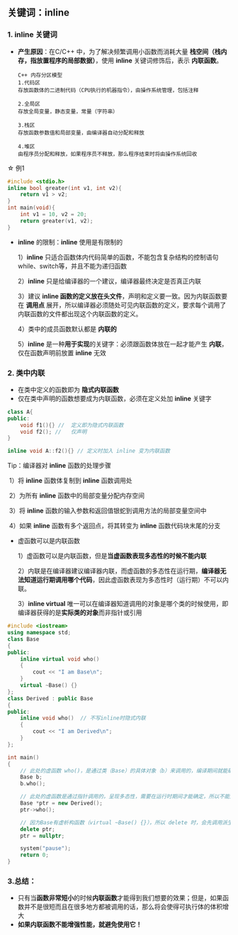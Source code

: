 ## 关键词：inline

### 1. inline 关键词

- **产生原因**：在C/C++ 中，为了解决频繁调用小函数而消耗大量 **栈空间（栈内存，指放置程序的局部数据）**，使用 **inline** 关键词修饰后，表示 **内联函数**。

  ```
  C++ 内存分区模型
  1.代码区
  存放函数体的二进制代码（CPU执行的机器指令），由操作系统管理，包括注释
  
  2.全局区
  存放全局变量，静态变量，常量（字符串）
  
  3.栈区
  存放函数参数值和局部变量，由编译器自动分配和释放
  
  4.堆区
  由程序员分配和释放，如果程序员不释放，那么程序结束时将由操作系统回收
  ```

☆ 例1

```c++
#include <stdio.h>
inline bool greater(int v1, int v2){
	return v1 > v2;
}
int main(void){
	int v1 = 10, v2 = 20;
	return greater(v1, v2);
}
```

- **inline** 的限制：**inline** 使用是有限制的

  1）**inline** 只适合函数体内代码简单的函数，不能包含复杂结构的控制语句 while、switch等，并且不能为递归函数

  2）**inline** 只是给编译器的一个建议，编译器最终决定是否真正内联

  3）建议 **inline 函数的定义放在头文件**，声明和定义要一致。因为内联函数要在 **调用点** 展开，所以编译器必须随处可见内联函数的定义，要求每个调用了内联函数的文件都出现这个内联函数的定义。

  4）类中的成员函数默认都是 **内联的**

  5）**inline** 是一种**用于实现**的关键字：必须跟函数体放在一起才能产生 **内联**，仅在函数声明前放置 **inline** 无效



### 2. 类中内联

- 在类中定义的函数即为 **隐式内联函数**
- 仅在类中声明的函数想要成为内联函数，必须在定义处加 **inline** 关键字

```c++
class A{
public:
	void f1(){} //	定义即为隐式内联函数
	void f2(); //	仅声明
}

inline void A::f2(){} // 定义时加入 inline 变为内联函数
```

Tip：编译器对 **inline** 函数的处理步骤

​	1）将 **inline** 函数体复制到 **inline** 函数调用处

​	2）为所有 **inline** 函数中的局部变量分配内存空间

​	3）将 **inline** 函数的输入参数和返回值银蛇到调用方法的局部变量空间中

​	4）如果 **inline** 函数有多个返回点，将其转变为 **inline** 函数代码块末尾的分支

- 虚函数可以是内联函数

  1）虚函数可以是内联函数，但是**当虚函数表现多态性的时候不能内联**

  2）内联是在编译器建议编译器内联，而虚函数的多态性在运行期，**编译器无法知道运行期调用哪个代码**，因此虚函数表现为多态性时（运行期）不可以内联。

  3）**inline virtual** 唯一可以在编译器知道调用的对象是哪个类的时候使用，即编译器获得的是**实际类的对象**而非指针或引用

```c++
#include <iostream>  
using namespace std;
class Base
{
public:
    inline virtual void who()
    {
        cout << "I am Base\n";
    }
    virtual ~Base() {}
};
class Derived : public Base
{
public:
    inline void who()  // 不写inline时隐式内联
    {
        cout << "I am Derived\n";
    }
};

int main()
{
    // 此处的虚函数 who()，是通过类（Base）的具体对象（b）来调用的，编译期间就能确定了，所以它可以是内联的，但最终是否内联取决于编译器。 
    Base b;
    b.who();

    // 此处的虚函数是通过指针调用的，呈现多态性，需要在运行时期间才能确定，所以不能为内联。  
    Base *ptr = new Derived();
    ptr->who();

    // 因为Base有虚析构函数（virtual ~Base() {}），所以 delete 时，会先调用派生类（Derived）析构函数，再调用基类（Base）析构函数，防止内存泄漏。
    delete ptr;
    ptr = nullptr;

    system("pause");
    return 0;
} 
```



### 3.总结：

- 只有当**函数非常短小**的时候**内联函数**才能得到我们想要的效果；但是，如果函数并不是很短而且在很多地方都被调用的话，那么将会使得可执行体的体积增大
- **如果内联函数不能增强性能，就避免使用它！**


